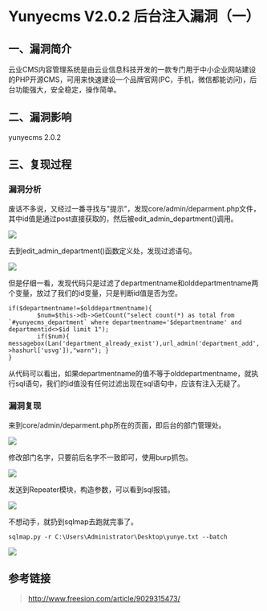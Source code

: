 Yunyecms V2.0.2 后台注入漏洞（一）
==================================

一、漏洞简介
------------

云业CMS内容管理系统是由云业信息科技开发的一款专门用于中小企业网站建设的PHP开源CMS，可用来快速建设一个品牌官网(PC，手机，微信都能访问)，后台功能强大，安全稳定，操作简单。

二、漏洞影响
------------

yunyecms 2.0.2

三、复现过程
------------

### 漏洞分析

废话不多说，又经过一番寻找与"提示"，发现core/admin/deparment.php文件，其中id值是通过post直接获取的，然后被edit\_admin\_department()调用。

![](./resource/YunyecmsV2.0.2后台注入漏洞(一)/media/rId25.png)

去到edit\_admin\_department()函数定义处，发现过滤语句。

![](./resource/YunyecmsV2.0.2后台注入漏洞(一)/media/rId26.png)

但是仔细一看，发现代码只是过滤了departmentname和olddepartmentname两个变量，放过了我们的id变量，只是判断id值是否为空。

    if($departmentname!=$olddepartmentname){
            $num=$this->db->GetCount("select count(*) as total from `#yunyecms_department` where departmentname='$departmentname' and departmentid<>$id limit 1");
            if($num){ messagebox(Lan('department_already_exist'),url_admin('department_add','','',$this->hashurl['usvg']),"warn"); }
    }

从代码可以看出，如果departmentname的值不等于olddepartmentname，就执行sql语句，我们的id值没有任何过滤出现在sql语句中，应该有注入无疑了。

### 漏洞复现

来到core/admin/deparment.php所在的页面，即后台的部门管理处。

![](./resource/YunyecmsV2.0.2后台注入漏洞(一)/media/rId28.png)

修改部门名字，只要前后名字不一致即可，使用burp抓包。

![](./resource/YunyecmsV2.0.2后台注入漏洞(一)/media/rId29.png)

发送到Repeater模块，构造参数，可以看到sql报错。

![](./resource/YunyecmsV2.0.2后台注入漏洞(一)/media/rId30.png)

不想动手，就扔到sqlmap去跑就完事了。

    sqlmap.py -r C:\Users\Administrator\Desktop\yunye.txt --batch

![](./resource/YunyecmsV2.0.2后台注入漏洞(一)/media/rId31.png)

参考链接
--------

> http://www.freesion.com/article/9029315473/
